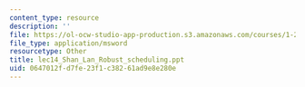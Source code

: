 ```yaml
---
content_type: resource
description: ''
file: https://ol-ocw-studio-app-production.s3.amazonaws.com/courses/1-206j-airline-schedule-planning-spring-2003/0647012fd7fe23f1c38261ad9e8e280e_lec14_Shan_Lan_Robust_scheduling.ppt
file_type: application/msword
resourcetype: Other
title: lec14_Shan_Lan_Robust_scheduling.ppt
uid: 0647012f-d7fe-23f1-c382-61ad9e8e280e
---
```

